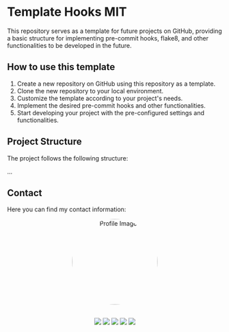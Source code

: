 # Template Hooks MIT

This repository serves as a template for future projects on GitHub, providing a basic structure for implementing pre-commit hooks, flake8, and other functionalities to be developed in the future.

## How to use this template

1. Create a new repository on GitHub using this repository as a template.
2. Clone the new repository to your local environment.
3. Customize the template according to your project's needs.
4. Implement the desired pre-commit hooks and other functionalities.
5. Start developing your project with the pre-configured settings and functionalities.

## Project Structure

The project follows the following structure:

...

## Contact

Here you can find my contact information:

<div align="center">
    <a href="https://github.com/Manuelfjr/template-hooks-mit">
        <img src="https://avatars.githubusercontent.com/u/53409857?v=4" alt="Profile Image" width="200" height="200" style="border-radius: 50%;">
    </a>
</div>

<br>

<div align="center">

[<img src="https://img.icons8.com/ios/30/000000/domain.png"/>](https://manuelfjr.github.io)
[<img src="https://img.icons8.com/ios/30/000000/github--v1.png"/>](https://github.com/manuelfjr)
[<img src="https://img.icons8.com/ios/30/000000/instagram-new--v1.png"/>](https://www.instagram.com/manuelferreirajr/)
[<img src="https://img.icons8.com/ios/30/000000/linkedin.png"/>](https://www.linkedin.com/in/manuefjr/)
[<img src="https://img.icons8.com/ios/30/000000/email.png"/>](mailto:ferreira.jr.ufpb@gmail.com)

</div>